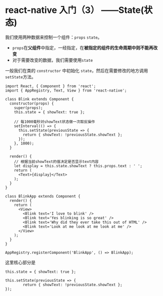 # react-native 入门（3） ——State(状态)

我们使用两种数据来控制一个组件：`props` `state`。

*    `props`在**父组件**中指定，一经指定，在**被指定的组件的生命周期中则不能再改变**
*    对于需要改变的数据，我们需要使用`state`


一般我们在类的 `constructor` 中初始化 `state`，然后在需要修改的地方调用`setState`方法。

```react
import React, { Component } from 'react';
import { AppRegistry, Text, View } from 'react-native';

class Blink extends Component {
  constructor(props) {
    super(props);
    this.state = { showText: true };

    // 每1000毫秒对showText状态做一次取反操作
    setInterval(() => {
      this.setState(previousState => {
        return { showText: !previousState.showText };
      });
    }, 1000);
  }

  render() {
    // 根据当前showText的值决定是否显示text内容
    let display = this.state.showText ? this.props.text : ' ';
    return (
      <Text>{display}</Text>
    );
  }
}

class BlinkApp extends Component {
  render() {
    return (
      <View>
        <Blink text='I love to blink' />
        <Blink text='Yes blinking is so great' />
        <Blink text='Why did they ever take this out of HTML' />
        <Blink text='Look at me look at me look at me' />
      </View>
    );
  }
}

AppRegistry.registerComponent('BlinkApp', () => BlinkApp);
```
这里核心部分是

```react
this.state = { showText: true };

this.setState(previousState => {
        return { showText: !previousState.showText };
});
```

